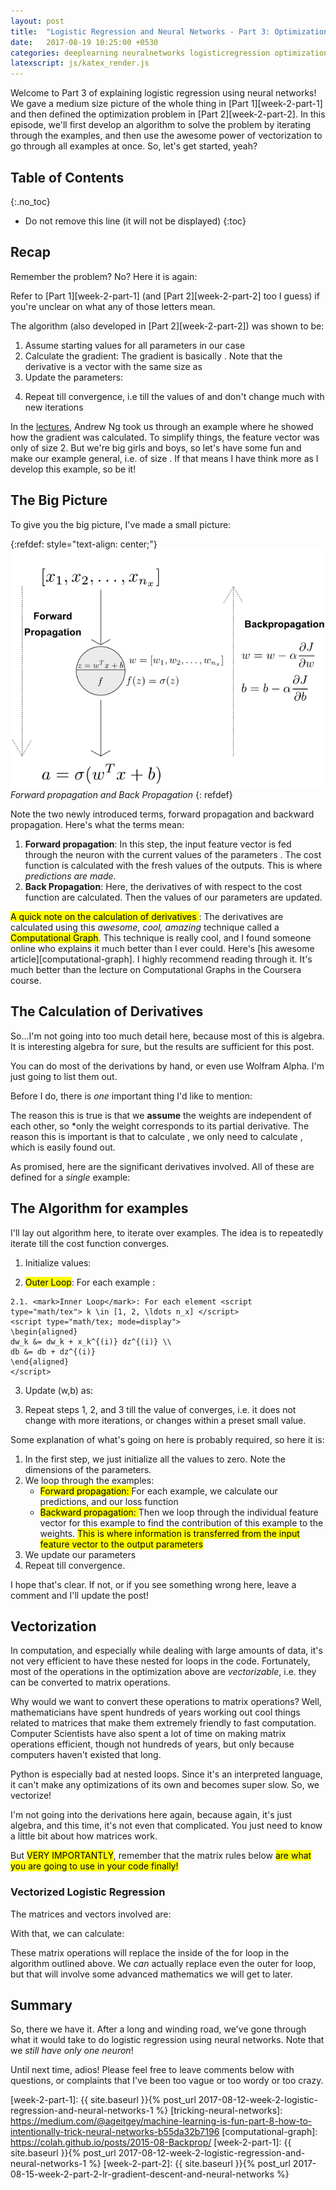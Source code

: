 ```yaml
---
layout: post
title:  "Logistic Regression and Neural Networks - Part 3: Optimization with Forward and Back Propagation!"
date:   2017-08-19 10:25:00 +0530
categories: deeplearning neuralnetworks logisticregression optimization
latexscript: js/katex_render.js
---
```


Welcome to Part 3 of explaining logistic regression using neural networks! We gave a medium size picture of the whole thing in [Part 1][week-2-part-1] and then defined the optimization problem in [Part 2][week-2-part-2]. In this episode, we'll first develop an algorithm to solve the problem by iterating through the examples, and then use the awesome power of vectorization to go through all examples at once. So, let's get started, yeah?

## Table of Contents
{:.no_toc}
* Do not remove this line (it will not be displayed)
{:toc}

## Recap

Remember the problem? No? Here it is again:

<script type="math/tex; mode=display">
\begin{aligned}
\text{Minimize } J(w, b) &=  -\frac{1}{m} \displaystyle \sum_{i=1}^{m} \left(y_i \log a + (1-y_i) \log(1 - a \right) \\
\text{where: } a(w, b) &= \hat{y} = \sigma(w^Tx + b) = \sigma(z)
\end{aligned}
</script>
Refer to [Part 1][week-2-part-1] (and [Part 2][week-2-part-2] too I guess) if you're unclear on what any of those letters mean.

The algorithm (also developed in [Part 2][week-2-part-2]) was shown to be:

1. Assume starting values for all parameters <script type="math/tex"> (w, b) </script> in our case
2. Calculate the gradient: The gradient is basically <script type="math/tex"> \displaystyle \left(\frac{ \partial J}{\partial w}, \frac{ \partial J}{\partial w} \displaystyle\right) </script>. Note that the derivative <script type="math/tex"> \displaystyle \frac{ \partial J}{\partial w} </script> is a vector with the same size as <script type="math/tex"> w </script> 
3. Update the parameters: 
<script type="math/tex; mode=display">
\begin{aligned}
w &= w - \alpha \frac{ \partial J}{\partial w} \\
b &= b - \alpha \frac{ \partial J}{\partial b}
\end{aligned}
</script>
4. Repeat till convergence, i.e till the values of <script type="math/tex"> w </script> and <script type="math/tex"> b </script> don't change much with new iterations

In the [lectures][deep-learning], Andrew Ng took us through an example where he showed how the gradient was calculated. To simplify things, the feature vector was only of size 2. But we're big girls and boys, so let's have some fun and make our example general, i.e. of size <script type="math/tex"> n_x \times 1 </script>. If that means I have think more as I develop this example, so be it!

## The Big Picture

To give you the big picture, I've made a small picture:

{:refdef: style="text-align: center;"}
![Big picture for optimization](/assets/dl_week2/lr_nn-propagation.png)*Forward propagation and Back Propagation*
{: refdef}

Note the two newly introduced terms, forward propagation and backward propagation. Here's what the terms mean:

1. **Forward propagation**: In this step, the input feature vector is fed through the neuron with the current values of the parameters <script type="math/tex"> (w, b) </script>. The cost function <script type="math/tex"> J </script> is calculated with the fresh values of the outputs. This is where *predictions are made*.
2. **Back Propagation**: Here, the derivatives of <script type="math/tex"> (w, b) </script> with respect to the cost function <script type="math/tex"> J </script> are calculated. Then the values of our parameters are updated.

<mark> A quick note on the calculation of derivatives </mark>: The derivatives are calculated using this *awesome, cool, amazing* technique called a <mark>Computational Graph</mark>. This technique is really cool, and I found someone online who explains it much better than I ever could. Here's [his awesome article][computational-graph]. I highly recommend reading through it. It's much better than the lecture on Computational Graphs in the Coursera course.

## The Calculation of Derivatives

So...I'm not going into too much detail here, because most of this is algebra. It is interesting algebra for sure, but the results are sufficient for this post. 

You can do most of the derivations by hand, or even use Wolfram Alpha. I'm just going to list them out.

Before I do, there is *one* important thing I'd like to mention:

<script type="math/tex; mode=display">
\displaystyle \frac{\partial J}{\partial w_i} = \displaystyle \frac{1}{m} \displaystyle \sum_i^m \displaystyle \frac{\partial \mathbb{L(a^{(i)}, y)}}{\partial w_i}
</script>

The reason this is true is that we **assume** the weights are independent of each other, so *only the <script type="math/tex"> i^{th} </script> weight corresponds to its partial derivative. The reason this is important is that to calculate <script type="math/tex"> \displaystyle \frac{\partial J}{\partial w_i}</script>, we only need to calculate <script type="math/tex"> \displaystyle\frac{\partial \mathbb{L}}{\partial w_i} </script>, which is easily found out.

As promised, here are the significant derivatives involved. All of these are defined for a *single* example:

<script type="math/tex; mode=display">
\begin{aligned}
\displaystyle \frac{\partial \mathbb{J}}{\partial a} &= \frac{1}{m} \displaystyle \frac{\partial \mathbb{L}}{\partial a} = \frac{1}{m} \left( -\frac{y}{a} + \frac{1-y}{1-a} \right) \\
\displaystyle \frac{\partial \mathbb{J}}{\partial z} &= \frac{1}{m} \displaystyle \frac{\partial \mathbb{L}}{\partial z} = \frac{1}{m} (a - y) \\
\displaystyle \frac{\partial \mathbb{J}}{\partial w_i} &= dw_i = \frac{1}{m} \displaystyle \frac{\partial \mathbb{L}}{\partial w_i} = x_i \frac{\partial \mathbb{L}}{\partial z_i}
\end{aligned}
</script>

## The Algorithm for <script type="math/tex"> m </script> examples

I'll lay out algorithm here, to iterate over <script type="math/tex"> m </script> examples. The idea is to repeatedly iterate till the cost function <script type="math/tex"> J </script> converges.

1. Initialize values:
<script type="math/tex; mode=display">
\begin{aligned}
J &= 0 \\
w &= [0, 0, \ldots 0]_{1 \times n_x} \\
b &= 0  
\end{aligned}
</script>

2. <mark> Outer Loop</mark>: For each example <script type="math/tex"> i \in [1,2, \ldots m ]</script>: 
<script type="math/tex; mode=display">
\begin{aligned}
z^{(i)} &= w^T x^{(i)} + b \\
a^{(i)} &= \sigma(z^{(i)}) \\
\mathbb{L}^{(i)} &= - \left( y^{(i)} \log a^{(i)} + (1 - y^{(i)}) \log (1 - a^{(i)}) \right) \\
J = J + \mathbb{L}^{(i)}
dz^{(i)} &= a^{(i)} - y^{(i)} \\
\text{Set } dw &= [0, 0, \ldots 0]_{1 \times n_x}, db = 0 \\
\end{aligned}
</script>
    2.1. <mark>Inner Loop</mark>: For each element <script type="math/tex"> k \in [1, 2, \ldots n_x] </script> 
    <script type="math/tex; mode=display">
    \begin{aligned}
    dw_k &= dw_k + x_k^{(i)} dz^{(i)} \\
    db &= db + dz^{(i)}
    \end{aligned}
    </script>
3. Update (w,b) as:
<script type="math/tex; mode=display">
\begin{aligned}
w &= w + \displaystyle \frac{1}{m} dw \\
b &= b + \displaystyle \frac{1}{m} db \\
\end{aligned}
</script>



3. Repeat steps 1, 2, and 3 till the value of <script type="math/tex"> J </script> converges, i.e. it does not change with more iterations, or changes within a preset small value.

Some explanation of what's going on here is probably required, so here it is:

1. In the first step, we just initialize all the values to zero. Note the dimensions of the parameters. <script type="math/tex"> J \in \mathbb{R}, w \in \mathbb{R}_{1 \times n_x}, b \in \mathbb{R} </script> 
2. We loop through the examples:
    * <mark>Forward propagation: </mark>For each example, we calculate our predictions, and our loss function
    * <mark>Backward propagation: </mark>Then we loop through the individual feature vector for this example to find the contribution of this example to the weights. <mark>This is where information is transferred from the input feature vector to the output parameters</mark>
3. We update our parameters
4. Repeat till convergence.

I hope that's clear. If not, or if you see something wrong here, leave a comment and I'll update the post!

## Vectorization

In computation, and especially while dealing with large amounts of data, it's not very efficient to have these nested for loops in the code. Fortunately, most of the operations in the optimization above are *vectorizable*, i.e. they can be converted to matrix operations.

Why would we want to convert these operations to matrix operations? Well, mathematicians have spent hundreds of years working out cool things related to matrices that make them extremely friendly to fast computation. Computer Scientists have also spent a lot of time on making matrix operations efficient, though not hundreds of years, but only because computers haven't existed that long. 

Python is especially bad at nested loops. Since it's an interpreted language, it can't make any optimizations of its own and becomes super slow. So, we vectorize!

I'm not going into the derivations here again, because again, it's just algebra, and this time, it's not even that complicated. You just need to know a little bit about how matrices work.

But <mark>VERY IMPORTANTLY</mark>, remember that the matrix rules below <mark>are what you are going to use in your code finally!</mark>

### Vectorized Logistic Regression

The matrices and vectors involved are:

<script type="math/tex; mode=display">
\begin{aligned}
X_{n_x \times m} &= [x^{(1)}, x^{(2)}, \ldots, x^{(m)}] \\
y_{1 \times m} &= [y^{(1)}, y^{(2)}, \ldots, y^{(m)}] \\
w_{m \times 1}^T &= [w_1, w_2, \ldots, w_m] \\
Z &= [z^{(1)}, z^{(2)}, \ldots z^{(m)}] \\
  &= w^TX + [b, b, \ldots b]_{1 \times m}
\end{aligned}
</script>

With that, we can calculate:

<script type="math/tex; mode=display">
\begin{aligned}
A &= \sigma(Z) \\
  &= [a^{(1)}, a^{(2)}, \ldots, a^{(m)}] \\
dZ &= A - Y \\
   &= [(a^{(1)} - y^{(1)}), (a^{(2)} - y^{(2)}), \ldots, (a^{(m)} - y^{(m)})] \\
dw &= \displaystyle \frac{1}{m} \displaystyle \sum XdZ^T \\
db &= \displaystyle \frac{1}{m} \displaystyle \sum(dZ)
\end{aligned}

</script>

These matrix operations will replace the inside of the for loop in the algorithm outlined above. We *can* actually replace even the outer for loop, but that will involve some advanced mathematics we will get to later. 

## Summary

So, there we have it. After a long and winding road, we've gone through what it would take to do logistic regression using neural networks. Note that we *still have only one neuron*!

Until next time, adios! Please feel free to leave comments below with questions, or complaints that I've been too vague or too wordy or too crazy.



[deep-learning]: https://www.coursera.org/specializations/deep-learning
[week-2-part-1]: {{ site.baseurl }}{% post_url 2017-08-12-week-2-logistic-regression-and-neural-networks-1 %}
[tricking-neural-networks]: https://medium.com/@ageitgey/machine-learning-is-fun-part-8-how-to-intentionally-trick-neural-networks-b55da32b7196
[computational-graph]: https://colah.github.io/posts/2015-08-Backprop/
[week-2-part-1]: {{ site.baseurl }}{% post_url 2017-08-12-week-2-logistic-regression-and-neural-networks-1 %}
[week-2-part-2]: {{ site.baseurl }}{% post_url 2017-08-15-week-2-part-2-lr-gradient-descent-and-neural-networks %}

    
    


